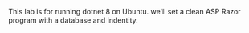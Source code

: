 This lab is for running dotnet 8 on Ubuntu. we'll set a clean ASP Razor program with a database and indentity.
